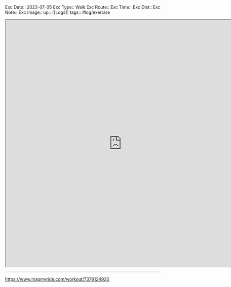 Exc Date::  2023-07-05
Exc Type:: Walk
Exc Route:: 
Exc Time:: 
Exc Dist:: 
Exc Note:: 
Exc Image:: 
up:: [[Logs]]
tags:: #log/exercise 

<iframe height=800 width=750 src="https://www.mapmyride.com/workout/7378124920"></iframe>

---



https://www.mapmyride.com/workout/7378124920
